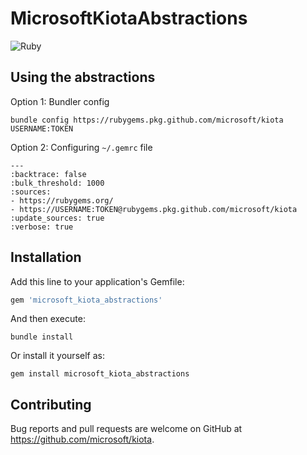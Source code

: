 # MicrosoftKiotaAbstractions

![Ruby](https://github.com/microsoft/kiota/actions/workflows/abstractions-ruby.yml/badge.svg)

## Using the abstractions

Option 1: Bundler config

```shell
bundle config https://rubygems.pkg.github.com/microsoft/kiota USERNAME:TOKEN
```

Option 2: Configuring `~/.gemrc` file

```
---
:backtrace: false
:bulk_threshold: 1000
:sources:
- https://rubygems.org/
- https://USERNAME:TOKEN@rubygems.pkg.github.com/microsoft/kiota
:update_sources: true
:verbose: true  
```
## Installation

Add this line to your application's Gemfile:

```ruby
gem 'microsoft_kiota_abstractions'
```

And then execute:

```shell
bundle install
```

Or install it yourself as:

 ```shell
 gem install microsoft_kiota_abstractions
 ```

## Contributing

Bug reports and pull requests are welcome on GitHub at https://github.com/microsoft/kiota.
